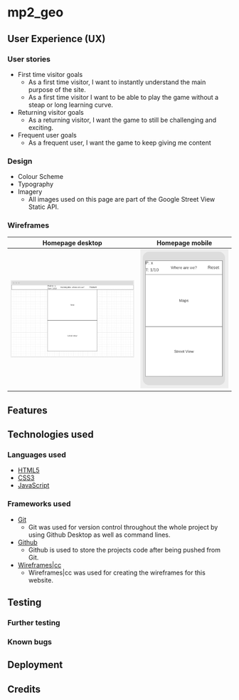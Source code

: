 # mp2_geo

## User Experience (UX)

### User stories
* First time visitor goals
	* As a first time visitor, I want to instantly understand the main purpose of the site.
	* As a first time visitor I want to be able to play the game without a steap or long learning curve.
* Returning visitor goals
	* As a returning visitor, I want the game to still be challenging and exciting.
* Frequent user goals
	* As a frequent user, I want the game to keep giving me content 

### Design
* Colour Scheme
* Typography
* Imagery
	* All images used on this page are part of the Google Street View Static API.

### Wireframes
| Homepage desktop | Homepage mobile |
| ---------------- | --------------- |
| ![homepage wireframe desktop](assets/img/wireframes/wireframe_desktop.png) | ![homepage wireframe mobile](assets/img/wireframes/wireframe_mobile.png) |

## Features

## Technologies used
### Languages used
* [HTML5](https://en.wikipedia.org/wiki/HTML5)
* [CSS3](https://en.wikipedia.org/wiki/Cascading_Style_Sheets)
* [JavaScript](https://en.wikipedia.org/wiki/JavaScript)

### Frameworks used
* [Git](https://git-scm.com/)
	* Git was used for version control throughout the whole project by using Github Desktop as well as command lines. 
* [Github](https://github.com/)
	* Github is used to store the projects code after being pushed from Git.
* [Wireframes|cc](https://wireframe.cc)
	* Wireframes|cc was used for creating the wireframes for this website.

## Testing
### Further testing
### Known bugs

## Deployment

## Credits